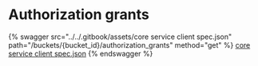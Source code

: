 # Authorization grants

{% swagger src="../../.gitbook/assets/core service client spec.json" path="/buckets/{bucket_id}/authorization_grants" method="get" %}
[core service client spec.json](<../../.gitbook/assets/core service client spec.json>)
{% endswagger %}
